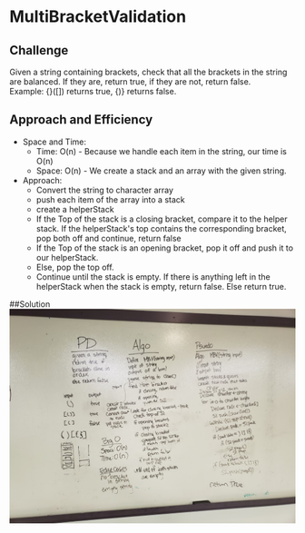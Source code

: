 # MultiBracketValidation

## Challenge
Given a string containing brackets, check that all the brackets in the string are balanced. If they are, return true, if they are not, return false.  
Example: {}([]) returns true, {)} returns false.

## Approach and Efficiency
- Space and Time:
	- Time: O(n) - Because we handle each item in the string, our time is O(n)
	- Space: O(n) - We create a stack and an array with the given string.
- Approach:
	- Convert the string to character array
	- push each item of the array into a stack
	- create a helperStack
	- If the Top of the stack is a closing bracket, compare it to the helper stack. If the helperStack's top contains the corresponding bracket, pop both off and continue, return false
	- If the Top of the stack is an opening bracket, pop it off and push it to our helperStack.
	- Else, pop the top off.
	- Continue until the stack is empty. If there is anything left in the helperStack when the stack is empty, return false. Else return true.


##Solution
![WhiteBoarD](assets/whiteboard.jpg)